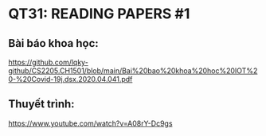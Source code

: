 # QT31: READING PAPERS #1

## Bài báo khoa học:
https://github.com/lqky-github/CS2205.CH1501/blob/main/Bai%20bao%20khoa%20hoc%20IOT%20-%20Covid-19j.dsx.2020.04.041.pdf

## Thuyết trình:
https://www.youtube.com/watch?v=A08rY-Dc9gs
